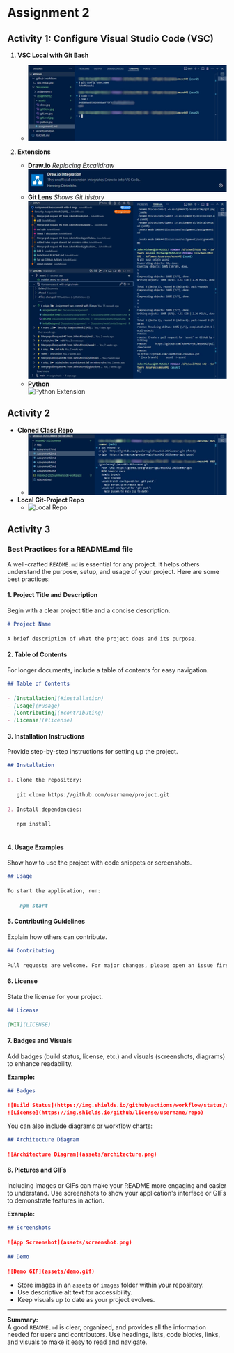 # Assignment 2

## Activity 1: Configure Visual Studio Code (VSC)

1. **VSC Local with Git Bash**
    - ![VSC Local](assets/vscLocal.jpg)

2. **Extensions**
    - **Draw.io** _Replacing Excalidraw_  
      ![Draw.io Extension](assets/draw.jpg)
    - **Git Lens** _Shows Git history_  
      ![Git Lens Extension](assets/gitLens.jpg)
    - **Python**  
      ![Python Extension](assets/pyton.jpg)


## Activity 2

- **Cloned Class Repo**
  - ![Cloned Repo](assets/gitClone.jpg)
- **Local Git-Project Repo**
  - ![Local Repo](assets/localRepo.jpg)

## Activity 3

### Best Practices for a README.md file

A well-crafted `README.md` is essential for any project. It helps others understand the purpose, setup, and usage of your project. Here are some best practices:

#### 1. **Project Title and Description**
Begin with a clear project title and a concise description.

```markdown
# Project Name

A brief description of what the project does and its purpose.
```

#### 2. **Table of Contents**
For longer documents, include a table of contents for easy navigation.

```markdown
## Table of Contents

- [Installation](#installation)
- [Usage](#usage)
- [Contributing](#contributing)
- [License](#license)
```

#### 3. **Installation Instructions**
Provide step-by-step instructions for setting up the project.

```markdown
## Installation

1. Clone the repository:
   
   git clone https://github.com/username/project.git
   
2. Install dependencies:
   
   npm install
   
```

#### 4. **Usage Examples**
Show how to use the project with code snippets or screenshots.

```markdown
## Usage

To start the application, run:

    npm start
```

#### 5. **Contributing Guidelines**
Explain how others can contribute.

```markdown
## Contributing

Pull requests are welcome. For major changes, please open an issue first to discuss what you would like to change.
```

#### 6. **License**
State the license for your project.

```markdown
## License

[MIT](LICENSE)
```

#### 7. **Badges and Visuals**
Add badges (build status, license, etc.) and visuals (screenshots, diagrams) to enhance readability.

**Example:**

```markdown
## Badges

![Build Status](https://img.shields.io/github/actions/workflow/status/username/repo/ci.yml?branch=main)
![License](https://img.shields.io/github/license/username/repo)
```

You can also include diagrams or workflow charts:

```markdown
## Architecture Diagram

![Architecture Diagram](assets/architecture.png)
```

#### 8. **Pictures and GIFs**
Including images or GIFs can make your README more engaging and easier to understand. Use screenshots to show your application's interface or GIFs to demonstrate features in action.

**Example:**

```markdown
## Screenshots

![App Screenshot](assets/screenshot.png)

## Demo

![Demo GIF](assets/demo.gif)
```

- Store images in an `assets` or `images` folder within your repository.
- Use descriptive alt text for accessibility.
- Keep visuals up to date as your project evolves.

---

**Summary:**  
A good `README.md` is clear, organized, and provides all the information needed for users and contributors. Use headings, lists, code blocks, links, and visuals to make it easy to read and navigate.

